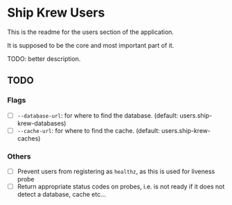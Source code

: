 # Ship Krew Users

This is the readme for the users section of the application.

It is supposed to be the core and most important part of it.

TODO: better description.

## TODO

### Flags

- [ ] `--database-url`: for where to find the database. (default: users.ship-krew-databases)
- [ ] `--cache-url`: for where to find the cache. (default: users.ship-krew-caches)

### Others

- [ ] Prevent users from registering as `healthz`, as this is used for liveness probe
- [ ] Return appropriate status codes on probes, i.e. is not ready if it does not detect a database, cache etc...

